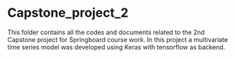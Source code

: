 # Capstone_project_2
This folder contains all the codes and documents related to the 2nd Capstone project for Springboard course work. In this project a multivariate time series model was developed using Keras with tensorflow as backend.
